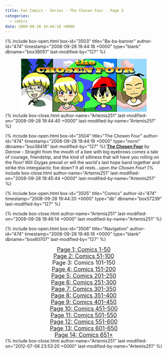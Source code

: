 ```yaml
---
title: Fan Comics - Series - The Chosen Four - Page 3
categories:
  - comics
date: 2008-09-28 19:44:18 +0000
---
```

{% include box-open.html box-id="3503" title="Ba-ba-banner" author-id="474" timestamp="2008-09-28 19:44:18 +0000" type="blank" dbname="box38051" last-modified-by="127" %}
<center>
<img src="/comics/series/chosenfour/chosenfourbanner.jpg" />
</center>
{% include box-close.html author-name="Artemis251" last-modified-on="2008-09-28 19:44:40 +0000" last-modified-by-name="Artemis251" %}

{% include box-open.html box-id="3504" title="The Chosen Four" author-id="474" timestamp="2008-09-28 19:44:19 +0000" type="norm" dbname="box38418" last-modified-by="127" %}
<b><u>The Chosen Four</u></b> by <i>Darrow</i> - Straight from the mouth of a bee with big eyebrows comes a tale of courage, friendship, and the kind of silliness that will have you rolling on the floor!  Will Giygas prevail or will the world's last hope band together and strike this intergalactic foe down?  It all rests...upon <i>the Chosen Four!</i>
{% include box-close.html author-name="Artemis251" last-modified-on="2008-09-28 19:45:44 +0000" last-modified-by-name="Artemis251" %}

{% include box-open.html box-id="3505" title="Comics" author-id="474" timestamp="2008-09-28 19:44:20 +0000" type="db" dbname="box57239" last-modified-by="127" %}
<center><navigator search="`Content` LIKE 'Darrow1%'" display="no" quantity="50" start="0" section="description" /><displaytor mode="twocolumnlist" /></center>
{% include box-close.html author-name="Artemis251" last-modified-on="2008-09-28 19:46:14 +0000" last-modified-by-name="Artemis251" %}

{% include box-open.html box-id="3506" title="Navigation" author-id="474" timestamp="2008-09-28 19:46:16 +0000" type="blank" dbname="box60707" last-modified-by="127" %}
<center>
<a href="http://starmen.net/comics/series/chosenfour/index.php"><font size="4">Page 1: Comics 1-50</font></a><br />
<a href="http://starmen.net/comics/series/chosenfour/index2.php"><font size="4">Page 2: Comics 51-100</font></a><br />
<font size="4">Page 3: Comics 101-150</font><br />
<a href="http://starmen.net/comics/series/chosenfour/index4.php"><font size="4">Page 4: Comics 151-200</font></a><br />
<a href="http://starmen.net/comics/series/chosenfour/index5.php"><font size="4">Page 5: Comics 201-250</font></a><br />
<a href="http://starmen.net/comics/series/chosenfour/index6.php"><font size="4">Page 6: Comics 251-300</font></a><br />
<a href="http://starmen.net/comics/series/chosenfour/index7.php"><font size="4">Page 7: Comics 301-350</font></a>
<br /><a href="http://starmen.net/comics/series/chosenfour/index8.php"><font size="4">Page 8: Comics 351-400</font></a>
<br /><a href="http://starmen.net/comics/series/chosenfour/index9.php"><font size="4">Page 9: Comics 401-450</font></a>
<br /><a href="http://starmen.net/comics/series/chosenfour/index10.php"><font size="4">Page 10: Comics 451-500</font></a>
<br /><a href="http://starmen.net/comics/series/chosenfour/index11.php"><font size="4">Page 11: Comics 501-550</font></a>
<br /><a href="http://starmen.net/comics/series/chosenfour/index12.php"><font size="4">Page 12: Comics 551-600</font></a>
<br /><a href="http://starmen.net/comics/series/chosenfour/index13.php"><font size="4">Page 13: Comics 601-650</font></a>
<br /><a href="http://starmen.net/comics/series/chosenfour/index14.php"><font size="4">Page 14: Comics 651+</font></a>
<!--
<br /><a href="http://starmen.net/comics/series/chosenfour/index10.php"><font size="4">Page 10: Comics 301+</font></a>
-->
</center>
{% include box-close.html author-name="Artemis251" last-modified-on="2012-07-08 23:53:20 +0000" last-modified-by-name="Artemis251" %}
